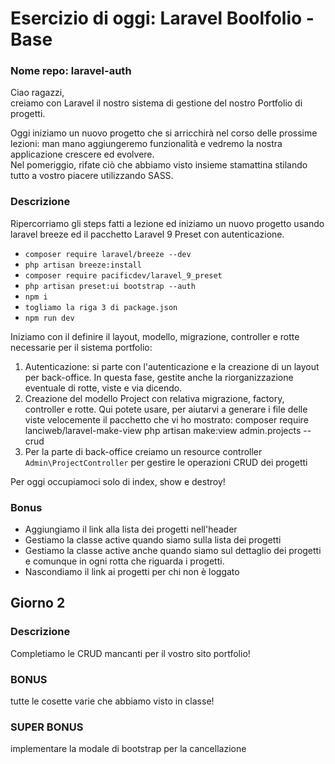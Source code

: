 # Esercizio di oggi: Laravel Boolfolio - Base
### Nome repo: laravel-auth
Ciao ragazzi,<br>
creiamo con Laravel il nostro sistema di gestione del nostro Portfolio di progetti.<br>

Oggi iniziamo un nuovo progetto che si arricchirà nel corso delle prossime lezioni: man mano aggiungeremo funzionalità e vedremo la nostra applicazione crescere ed evolvere.<br>
Nel pomeriggio, rifate ciò che abbiamo visto insieme stamattina stilando tutto a vostro piacere utilizzando SASS.<br>

### Descrizione
Ripercorriamo gli steps fatti a lezione ed iniziamo un nuovo progetto usando laravel breeze ed il pacchetto Laravel 9 Preset con autenticazione.<br>
- `composer require laravel/breeze --dev`
- `php artisan breeze:install`
- `composer require pacificdev/laravel_9_preset`
- `php artisan preset:ui bootstrap --auth`
- `npm i`
- `togliamo la riga 3 di package.json`
- `npm run dev`

Iniziamo con il definire il layout, modello, migrazione, controller e rotte necessarie per il sistema portfolio:
1. Autenticazione: si parte con l'autenticazione e la creazione di un layout per back-office. In questa fase, gestite anche la riorganizzazione eventuale di rotte, viste e via dicendo.
2. Creazione del modello Project con relativa migrazione, factory, controller e rotte.
Qui potete usare, per aiutarvi a generare i file delle viste velocemente il pacchetto che vi ho mostrato:
composer require lanciweb/laravel-make-view
php artisan make:view admin.projects --crud
3. Per la parte di back-office creiamo un resource controller `Admin\ProjectController` per gestire le operazioni CRUD dei progetti

Per oggi occupiamoci  solo di index,  show e destroy!

### Bonus
- Aggiungiamo il link alla lista dei progetti nell'header
- Gestiamo la classe active quando siamo sulla lista dei progetti
- Gestiamo la classe active anche quando siamo sul dettaglio dei progetti e comunque in ogni rotta che riguarda i progetti.
- Nascondiamo il link ai progetti per chi non è loggato

## Giorno 2
### Descrizione
Completiamo le CRUD mancanti per il vostro sito portfolio!
### BONUS
tutte le cosette varie che abbiamo visto in classe!
### SUPER BONUS
implementare la modale di bootstrap per la cancellazione
